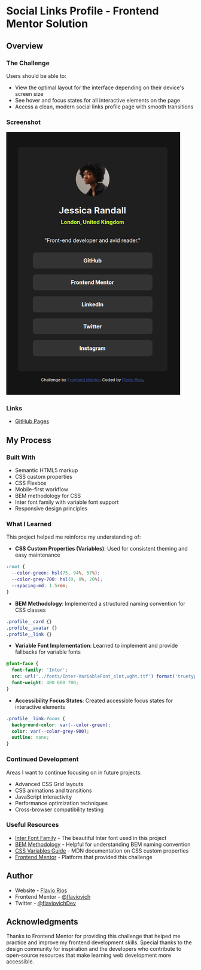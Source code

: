 # Social Links Profile - Frontend Mentor Solution

## Overview

### The Challenge
Users should be able to:

- View the optimal layout for the interface depending on their device's screen size
- See hover and focus states for all interactive elements on the page
- Access a clean, modern social links profile page with smooth transitions

### Screenshot
![Social Links Profile](./assets/images/screenshot.png)

### Links
- [GitHub Pages](https://flaviovich.github.io/frontendmentor-challenges/social-links-profile/)

## My Process

### Built With
- Semantic HTML5 markup
- CSS custom properties
- CSS Flexbox
- Mobile-first workflow
- BEM methodology for CSS
- Inter font family with variable font support
- Responsive design principles

### What I Learned

This project helped me reinforce my understanding of:

- **CSS Custom Properties (Variables)**: Used for consistent theming and easy maintenance
```css
:root {
  --color-green: hsl(75, 94%, 57%);
  --color-grey-700: hsl(0, 0%, 20%);
  --spacing-md: 1.5rem;
}
```

- **BEM Methodology**: Implemented a structured naming convention for CSS classes
```css
.profile__card {}
.profile__avatar {}
.profile__link {}
```

- **Variable Font Implementation**: Learned to implement and provide fallbacks for variable fonts
```css
@font-face {
  font-family: 'Inter';
  src: url('../fonts/Inter-VariableFont_slnt,wght.ttf') format('truetype-variations');
  font-weight: 400 600 700;
}
```

- **Accessibility Focus States**: Created accessible focus states for interactive elements
```css
.profile__link:focus {
  background-color: var(--color-green);
  color: var(--color-grey-900);
  outline: none;
}
```

### Continued Development

Areas I want to continue focusing on in future projects:

- Advanced CSS Grid layouts
- CSS animations and transitions
- JavaScript interactivity
- Performance optimization techniques
- Cross-browser compatibility testing

### Useful Resources

- [Inter Font Family](https://rsms.me/inter/) - The beautiful Inter font used in this project
- [BEM Methodology](http://getbem.com/) - Helpful for understanding BEM naming convention
- [CSS Variables Guide](https://developer.mozilla.org/en-US/docs/Web/CSS/Using_CSS_custom_properties) - MDN documentation on CSS custom properties
- [Frontend Mentor](https://www.frontendmentor.io) - Platform that provided this challenge

## Author
- Website - [Flavio Rios](https://www.linkedin.com/in/flavio-rios-nieto/)
- Frontend Mentor - [@flaviovich](https://www.frontendmentor.io/profile/flaviovich)
- Twitter - [@flaviovichDev](https://x.com/flaviovichDev)

## Acknowledgments

Thanks to Frontend Mentor for providing this challenge that helped me practice and improve my frontend development skills. Special thanks to the design community for inspiration and the developers who contribute to open-source resources that make learning web development more accessible.